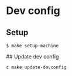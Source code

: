 # Dev config

## Setup

```
$ make setup-machine
```

## Update dev config

```
¢ make update-devconfig
```
